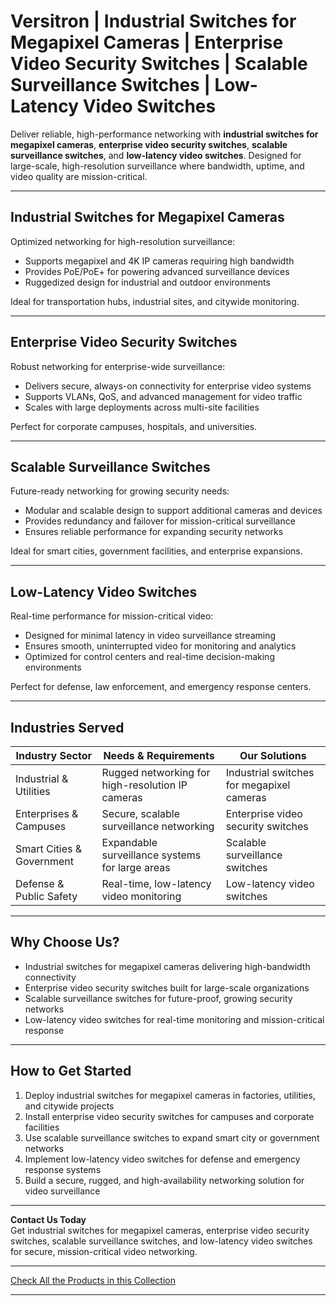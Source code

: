 # Versitron | Industrial Switches for Megapixel Cameras | Enterprise Video Security Switches | Scalable Surveillance Switches | Low-Latency Video Switches

Deliver reliable, high-performance networking with **industrial switches for megapixel cameras**, **enterprise video security switches**, **scalable surveillance switches**, and **low-latency video switches**. Designed for large-scale, high-resolution surveillance where bandwidth, uptime, and video quality are mission-critical.

---

## Industrial Switches for Megapixel Cameras

Optimized networking for high-resolution surveillance:

- Supports megapixel and 4K IP cameras requiring high bandwidth  
- Provides PoE/PoE+ for powering advanced surveillance devices  
- Ruggedized design for industrial and outdoor environments  

Ideal for transportation hubs, industrial sites, and citywide monitoring.

---

## Enterprise Video Security Switches

Robust networking for enterprise-wide surveillance:

- Delivers secure, always-on connectivity for enterprise video systems  
- Supports VLANs, QoS, and advanced management for video traffic  
- Scales with large deployments across multi-site facilities  

Perfect for corporate campuses, hospitals, and universities.

---

## Scalable Surveillance Switches

Future-ready networking for growing security needs:

- Modular and scalable design to support additional cameras and devices  
- Provides redundancy and failover for mission-critical surveillance  
- Ensures reliable performance for expanding security networks  

Ideal for smart cities, government facilities, and enterprise expansions.

---

## Low-Latency Video Switches

Real-time performance for mission-critical video:

- Designed for minimal latency in video surveillance streaming  
- Ensures smooth, uninterrupted video for monitoring and analytics  
- Optimized for control centers and real-time decision-making environments  

Perfect for defense, law enforcement, and emergency response centers.

---

## Industries Served

| Industry Sector             | Needs & Requirements                                | Our Solutions                              |
|------------------------------|----------------------------------------------------|-------------------------------------------|
| Industrial & Utilities       | Rugged networking for high-resolution IP cameras   | Industrial switches for megapixel cameras |
| Enterprises & Campuses       | Secure, scalable surveillance networking           | Enterprise video security switches        |
| Smart Cities & Government    | Expandable surveillance systems for large areas    | Scalable surveillance switches            |
| Defense & Public Safety      | Real-time, low-latency video monitoring            | Low-latency video switches                |

---

## Why Choose Us?

- Industrial switches for megapixel cameras delivering high-bandwidth connectivity  
- Enterprise video security switches built for large-scale organizations  
- Scalable surveillance switches for future-proof, growing security networks  
- Low-latency video switches for real-time monitoring and mission-critical response  

---

## How to Get Started

1. Deploy industrial switches for megapixel cameras in factories, utilities, and citywide projects  
2. Install enterprise video security switches for campuses and corporate facilities  
3. Use scalable surveillance switches to expand smart city or government networks  
4. Implement low-latency video switches for defense and emergency response systems  
5. Build a secure, rugged, and high-availability networking solution for video surveillance  

---

**Contact Us Today**  
Get industrial switches for megapixel cameras, enterprise video security switches, scalable surveillance switches, and low-latency video switches for secure, mission-critical video networking.

---

[Check All the Products in this Collection](https://www.versitron.com/collections/fiber-optic-network-switches)

---
